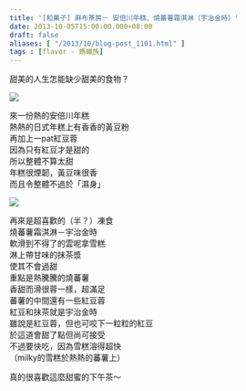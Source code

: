 ```yaml
---
title: '[和菓子] 麻布茶房－ 安倍川年糕、燒蕃薯霜淇淋（宇治金時）'
date: 2013-10-05T15:00:00.000+08:00
draft: false
aliases: [ "/2013/10/blog-post_1101.html" ]
tags : [flavor - 螞蟻族]
---
```


甜美的人生怎能缺少甜美的食物？  

[![](https://2.bp.blogspot.com/-ziLc1t4r9Yo/XCOQESj2bBI/AAAAAAAAB2E/A1nRzWrCGCsmjDwo167huEfAyek8sWxMwCLcBGAs/s320/16.jpg)](https://2.bp.blogspot.com/-ziLc1t4r9Yo/XCOQESj2bBI/AAAAAAAAB2E/A1nRzWrCGCsmjDwo167huEfAyek8sWxMwCLcBGAs/s1600/16.jpg)

來一份熱的安倍川年糕  
熱熱的日式年糕上有香香的黃豆粉   
再加上一pat紅豆蓉  
因為只有紅豆才是甜的  
所以整體不算太甜  
年糕很煙韌，黃豆味很香  
而且令整體不過於「濕身」  
  
  

[![](https://2.bp.blogspot.com/-hkkIrnuIdW8/XCOQNugJL5I/AAAAAAAAB2I/_goIkAjUmAsxLb2P5iqHBS_tO66fwh4BACLcBGAs/s640/17.jpg)](https://2.bp.blogspot.com/-hkkIrnuIdW8/XCOQNugJL5I/AAAAAAAAB2I/_goIkAjUmAsxLb2P5iqHBS_tO66fwh4BACLcBGAs/s1600/17.jpg)

再來是超喜歡的（半？）凍食  
燒蕃薯霜淇淋－宇治金時   
軟滑到不得了的雲呢拿雪糕  
淋上帶甘味的抹茶漿  
使其不會過甜   
重點是熱騰騰的燒蕃薯  
香甜而滑很蓉一樣，超滿足   
蕃薯的中間還有一些紅豆蓉  
紅豆和抹茶就是宇治金時   
雖說是紅豆蓉，但也可咬下一粒粒的紅豆  
於這道會甜了點但尚可接受    
不過要快吃，因為雪糕溶得超快  
（milky的雪糕於熱熱的蕃薯上）  
  
  
  
真的很喜歡這麼甜蜜的下午茶～